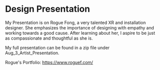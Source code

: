 # Design Presentation

My Presentation is on Rogue Fong, a very talented XR and installation designer. She emphasizes the importance of designing with empathy and working towards a good cause. After learning about her, I aspire to be just as compassionate and thoughtful as she is. 

My full presentation can be found in a zip file  under Aug_3_Artist_Presentation. 

Rogue's Portfolio: https://www.roguef.com/

